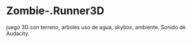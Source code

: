 # Zombie-.Runner3D
juego 3D con terreno, arboles uso de agua, skybox, ambiente. Sonido de Audacity.
